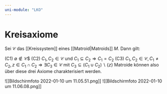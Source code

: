 ```yaml
---
uni-module: "LKO"
---
```


# Kreisaxiome

Sei $\mathcal{C}$ das [[Kreissystem]] eines [[Matroid|Matroids]] $M$. Dann gilt:

(C1) $\emptyset \notin \mathcal{C}$$
(C2) $C_{1}, C_{2} \in \mathcal{C} \text { und } C_{1} \subseteq C_{2} \Rightarrow C_{1}=C_{2}$
(C3) $C_{1}, C_{2} \in \mathcal{C}, C_{1} \neq C_{2}, z \in C_{1} \cap C_{2} \Rightarrow \exists C_{3} \in \mathcal{C} \text { mit } C_{3} \subseteq\left(C_{1} \cup C_{2}\right) \backslash\{z\}$
Matroide können also über diese drei Axiome charakterisiert werden.

![[Bildschirmfoto 2022-01-10 um 11.05.51.png]]
![[Bildschirmfoto 2022-01-10 um 11.06.08.png]]
